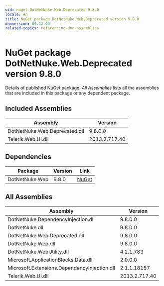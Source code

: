 ```yaml
---
uid: nuget-DotNetNuke.Web.Deprecated-9.8.0
locale: en
title: NuGet package DotNetNuke.Web.Deprecated version 9.8.0
dnnversion: 09.12.00
related-topics: referencing-dnn-assemblies
---
```


# NuGet package DotNetNuke.Web.Deprecated version 9.8.0
Details of published NuGet package.
*All Assemblies* lists all the assemblies that are included in this package or any dependent package.

## Included Assemblies

|Assembly|Version|
|---|---|
|DotNetNuke.Web.Deprecated.dll|9.8.0.0|
|Telerik.Web.UI.dll|2013.2.717.40|

## Dependencies

|Package|Version|Link|
|---|---|---|
|DotNetNuke.Web|9.8.0|[NuGet](https://www.nuget.org/packages/DotNetNuke.Web/9.8.0)|

## All Assemblies

|Assembly|Version|
|---|---|
|DotNetNuke.DependencyInjection.dll|9.8.0.0|
|DotNetNuke.dll|9.8.0.0|
|DotNetNuke.Web.Deprecated.dll|9.8.0.0|
|DotNetNuke.Web.dll|9.8.0.0|
|DotNetNuke.WebUtility.dll|4.2.1.783|
|Microsoft.ApplicationBlocks.Data.dll|2.0.0.0|
|Microsoft.Extensions.DependencyInjection.dll|2.1.1.18157|
|Telerik.Web.UI.dll|2013.2.717.40|

